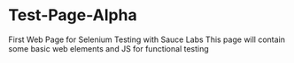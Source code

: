 # Test-Page-Alpha
First Web Page for Selenium Testing with Sauce Labs
This page will contain some basic web elements and JS for functional testing
